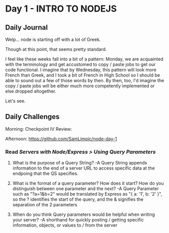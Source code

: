 # Day 1 - INTRO TO NODEJS

## Daily Journal
Welp... node is starting off with a lot of Greek.

Though at this point, that seems pretty standard.

I feel like these weeks fall into a bit of a pattern: Monday, we are acquainted with the terminology and get accustomed to copy / paste jobs to get our code functional.  I imagine that by Wednesday, this pattern will look more French than Greek, and I took a bit of French in High School so I should be able to sound out a few of those words by then.  By then, too, I'd imagine the copy / paste jobs will be either much more competently implemented or else dropped altogether.

Let's see.

## Daily Challenges

Morning: Checkpoint IV Review: 

Afternoon: https://github.com/SamLimpic/node-day-1

### Read *Servers with Node/Express > Using Query Parameters*

1. What is the purpose of a Query String?
    -A Query String appends information to the end of a server URL to access specific data at the endpoing that the QS specifies.

2. What is the format of a query parameter? How does it start? How do you distinguish between one parameter and the next?
    -A Query Parameter such as "?a=1&b=2" would be translated by Express as "{ a: '1', b: '2' }", so the ? identifies the start of the query, and the & signifies the separation of the 2 parameters

3. When do you think Query parameters would be helpful when writing your server?
    -A shorthand for quickly posting / getting specific information, objects, or values to / from the server